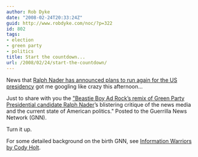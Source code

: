 ```yaml
---
author: Rob Dyke
date: "2008-02-24T20:33:24Z"
guid: http://www.robdyke.com/noc/?p=322
id: 802
tags:
- election
- green party
- politics
title: Start the countdown...
url: /2008/02/24/start-the-countdown/
---
```

News that [Ralph Nader has announced plans to run again for the US presidency](http://news.bbc.co.uk/1/hi/world/americas/7261670.stm "BBC News item") got me googling like crazy this afternoon...

Just to share with you the ["Beastie Boy Ad Rock’s remix of Green Party Presidential candidate Ralph Nader](http://gnn.tv/videos/4/Countdown "GNN website")’s blistering critique of the news media and the current state of American politics." Posted to the Guerrilla News Network (GNN).

Turn it up.

<!--more-->

For some detailed background on the birth GNN, see [Information Warriors by Cody Holt](http://digitalcontentproducer.com/coverstory/video_information_warriors/ "digitalcontentproducer.com article").